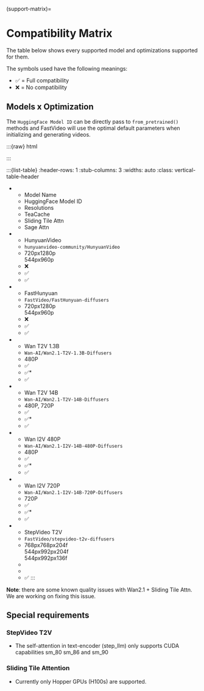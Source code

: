 (support-matrix)=
# Compatibility Matrix
The table below shows every supported model and optimizations supported for them.

The symbols used have the following meanings:

- ✅ = Full compatibility
- ❌ = No compatibility

## Models x Optimization
The `HuggingFace Model ID` can be directly pass to `from_pretrained()` methods and FastVideo will use the optimal default parameters when initializing and generating videos.

:::{raw} html
<style>
  /* Make smaller to try to improve readability  */
  td {
    font-size: 0.9rem;
    text-align: center;
  }

  th {
    text-align: center;
    font-size: 0.9rem;
  }
</style>
:::

:::{list-table}
:header-rows: 1
:stub-columns: 3
:widths: auto
:class: vertical-table-header

- * Model Name
  * HuggingFace Model ID
  * Resolutions
  * TeaCache
  * Sliding Tile Attn
  * Sage Attn
- * HunyuanVideo
  * `hunyuanvideo-community/HunyuanVideo`
  * 720px1280p<br>544px960p
  * ❌
  * ✅
  * ✅
- * FastHunyuan
  * `FastVideo/FastHunyuan-diffusers`
  * 720px1280p<br>544px960p
  * ❌
  * ✅
  * ✅
- * Wan T2V 1.3B
  * `Wan-AI/Wan2.1-T2V-1.3B-Diffusers`
  * 480P
  * ✅
  * ✅*
  * ✅
- * Wan T2V 14B
  * `Wan-AI/Wan2.1-T2V-14B-Diffusers`
  * 480P, 720P
  * ✅
  * ✅*
  * ✅
- * Wan I2V 480P
  * `Wan-AI/Wan2.1-I2V-14B-480P-Diffusers`
  * 480P
  * ✅
  * ✅*
  * ✅
- * Wan I2V 720P
  * `Wan-AI/Wan2.1-I2V-14B-720P-Diffusers`
  * 720P
  * ✅
  * ✅*
  * ✅
- * StepVideo T2V
  * `FastVideo/stepvideo-t2v-diffusers`
  * 768px768px204f<br>544px992px204f<br>544px992px136f
  *
  *
  * ✅
:::

**Note**: there are some known quality issues with Wan2.1 + Sliding Tile Attn. We are working on fixing this issue.

## Special requirements

### StepVideo T2V
- The self-attention in text-encoder (step_llm) only supports CUDA capabilities sm_80 sm_86 and sm_90

### Sliding Tile Attention
- Currently only Hopper GPUs (H100s) are supported.
